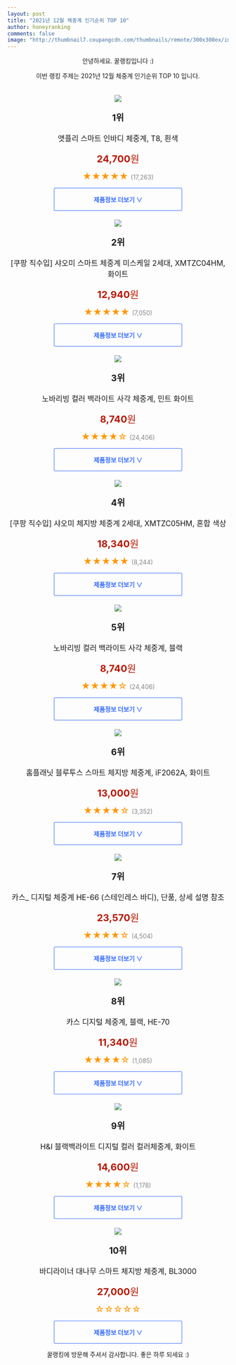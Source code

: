```yaml
--- 
layout: post 
title: "2021년 12월 체중계 인기순위 TOP 10" 
author: honeyranking 
comments: false 
image: "http://thumbnail7.coupangcdn.com/thumbnails/remote/300x300ex/image/retail/images/179878089294680-85ff6dbb-c56b-43a0-bf3c-9d852c78cefb.jpg" 
--- 
```

<p style="text-align: center;">안녕하세요. 꿀랭킹입니다 :)</p> <p style="text-align: center;">이번 랭킹 주제는 2021년 12월 체중계 인기순위 TOP 10 입니다.</p><center><img src="http://thumbnail7.coupangcdn.com/thumbnails/remote/300x300ex/image/retail/images/179878089294680-85ff6dbb-c56b-43a0-bf3c-9d852c78cefb.jpg" style="margin-top:20px" /></center> <p style="text-align: center; font-size: 20px"><b>1위</b></p> <p style="text-align: center; font-size: 17px">앳플리 스마트 인바디 체중계, T8, 흰색</p> <p style="text-align: center;"><span style="color: #b61800; font-size: 22px;"><b>24,700</b>원</span></p> <p style="text-align: center;"><span style="color: #ff9600; font-size: 20px;">★★★★★ </span><span style="color: #878787;">(17,263)</span></p> <center><a href="https://link.coupang.com/a/hKy65"> <div style="font-size: 14px; display: inline-block; padding: 15px 90px; color: #346aff; border-radius: 2px; border: 1px solid #346aff; cursor: pointer;"><b>제품정보 더보기 &or;</b></div> </a></center><center><img src="http://thumbnail9.coupangcdn.com/thumbnails/remote/300x300ex/image/retail/images/64154107273559-6dd72105-80b1-4453-b96b-a03662de6f1f.jpg" style="margin-top:20px" /></center> <p style="text-align: center; font-size: 20px"><b>2위</b></p> <p style="text-align: center; font-size: 17px">[쿠팡 직수입] 샤오미 스마트 체중계 미스케일 2세대, XMTZC04HM, 화이트</p> <p style="text-align: center;"><span style="color: #b61800; font-size: 22px;"><b>12,940</b>원</span></p> <p style="text-align: center;"><span style="color: #ff9600; font-size: 20px;">★★★★★ </span><span style="color: #878787;">(7,050)</span></p> <center><a href="https://link.coupang.com/a/hKy66"> <div style="font-size: 14px; display: inline-block; padding: 15px 90px; color: #346aff; border-radius: 2px; border: 1px solid #346aff; cursor: pointer;"><b>제품정보 더보기 &or;</b></div> </a></center><center><img src="http://thumbnail6.coupangcdn.com/thumbnails/remote/300x300ex/image/retail/images/1835007501307941-25c7e7fa-bf99-4244-8fc7-4af82748a1fd.jpg" style="margin-top:20px" /></center> <p style="text-align: center; font-size: 20px"><b>3위</b></p> <p style="text-align: center; font-size: 17px">노바리빙 컬러 백라이트 사각 체중계, 민트 화이트</p> <p style="text-align: center;"><span style="color: #b61800; font-size: 22px;"><b>8,740</b>원</span></p> <p style="text-align: center;"><span style="color: #ff9600; font-size: 20px;">★★★★☆ </span><span style="color: #878787;">(24,406)</span></p> <center><a href="https://link.coupang.com/a/hKy67"> <div style="font-size: 14px; display: inline-block; padding: 15px 90px; color: #346aff; border-radius: 2px; border: 1px solid #346aff; cursor: pointer;"><b>제품정보 더보기 &or;</b></div> </a></center><center><img src="http://thumbnail7.coupangcdn.com/thumbnails/remote/300x300ex/image/retail/images/194796565658788-6155d421-a1e8-4f40-b877-99b8ae1e06d9.jpg" style="margin-top:20px" /></center> <p style="text-align: center; font-size: 20px"><b>4위</b></p> <p style="text-align: center; font-size: 17px">[쿠팡 직수입] 샤오미 체지방 체중계 2세대, XMTZC05HM, 혼합 색상</p> <p style="text-align: center;"><span style="color: #b61800; font-size: 22px;"><b>18,340</b>원</span></p> <p style="text-align: center;"><span style="color: #ff9600; font-size: 20px;">★★★★★ </span><span style="color: #878787;">(8,244)</span></p> <center><a href="https://link.coupang.com/a/hKy69"> <div style="font-size: 14px; display: inline-block; padding: 15px 90px; color: #346aff; border-radius: 2px; border: 1px solid #346aff; cursor: pointer;"><b>제품정보 더보기 &or;</b></div> </a></center><center><img src="http://thumbnail7.coupangcdn.com/thumbnails/remote/300x300ex/image/retail/images/1835007460664699-cf4bb07d-2d02-4d0a-9b69-1d3add8a4252.jpg" style="margin-top:20px" /></center> <p style="text-align: center; font-size: 20px"><b>5위</b></p> <p style="text-align: center; font-size: 17px">노바리빙 컬러 백라이트 사각 체중계, 블랙</p> <p style="text-align: center;"><span style="color: #b61800; font-size: 22px;"><b>8,740</b>원</span></p> <p style="text-align: center;"><span style="color: #ff9600; font-size: 20px;">★★★★☆ </span><span style="color: #878787;">(24,406)</span></p> <center><a href="https://link.coupang.com/a/hKy7b"> <div style="font-size: 14px; display: inline-block; padding: 15px 90px; color: #346aff; border-radius: 2px; border: 1px solid #346aff; cursor: pointer;"><b>제품정보 더보기 &or;</b></div> </a></center><center><img src="http://thumbnail9.coupangcdn.com/thumbnails/remote/300x300ex/image/retail/images/519187041074607-0c17571c-5e95-469e-a940-99b2883aa25b.jpg" style="margin-top:20px" /></center> <p style="text-align: center; font-size: 20px"><b>6위</b></p> <p style="text-align: center; font-size: 17px">홈플래닛 블루투스 스마트 체지방 체중계, iF2062A, 화이트</p> <p style="text-align: center;"><span style="color: #b61800; font-size: 22px;"><b>13,000</b>원</span></p> <p style="text-align: center;"><span style="color: #ff9600; font-size: 20px;">★★★★☆ </span><span style="color: #878787;">(3,352)</span></p> <center><a href="https://link.coupang.com/a/hKy7c"> <div style="font-size: 14px; display: inline-block; padding: 15px 90px; color: #346aff; border-radius: 2px; border: 1px solid #346aff; cursor: pointer;"><b>제품정보 더보기 &or;</b></div> </a></center><center><img src="http://thumbnail9.coupangcdn.com/thumbnails/remote/300x300ex/image/product/image/vendoritem/2019/01/31/3007651014/dc477959-ca01-45cb-bf67-836e6e4bb8cb.jpg" style="margin-top:20px" /></center> <p style="text-align: center; font-size: 20px"><b>7위</b></p> <p style="text-align: center; font-size: 17px">카스_ 디지털 체중계 HE-66 (스테인레스 바디), 단품, 상세 설명 참조</p> <p style="text-align: center;"><span style="color: #b61800; font-size: 22px;"><b>23,570</b>원</span></p> <p style="text-align: center;"><span style="color: #ff9600; font-size: 20px;">★★★★☆ </span><span style="color: #878787;">(4,504)</span></p> <center><a href="https://link.coupang.com/a/hKy7e"> <div style="font-size: 14px; display: inline-block; padding: 15px 90px; color: #346aff; border-radius: 2px; border: 1px solid #346aff; cursor: pointer;"><b>제품정보 더보기 &or;</b></div> </a></center><center><img src="http://thumbnail10.coupangcdn.com/thumbnails/remote/300x300ex/image/product/image/vendoritem/2017/01/26/3022080363/88afb867-f677-43b8-8b80-0ff527b125a7.jpg" style="margin-top:20px" /></center> <p style="text-align: center; font-size: 20px"><b>8위</b></p> <p style="text-align: center; font-size: 17px">카스 디지털 체중계, 블랙, HE-70</p> <p style="text-align: center;"><span style="color: #b61800; font-size: 22px;"><b>11,340</b>원</span></p> <p style="text-align: center;"><span style="color: #ff9600; font-size: 20px;">★★★★☆ </span><span style="color: #878787;">(1,085)</span></p> <center><a href="https://link.coupang.com/a/hKy7f"> <div style="font-size: 14px; display: inline-block; padding: 15px 90px; color: #346aff; border-radius: 2px; border: 1px solid #346aff; cursor: pointer;"><b>제품정보 더보기 &or;</b></div> </a></center><center><img src="http://thumbnail10.coupangcdn.com/thumbnails/remote/300x300ex/image/vendor_inventory/f1c1/35546667314a248c50cc578a9803906f64a08ae56ca8c89a4d23768f55eb.jpg" style="margin-top:20px" /></center> <p style="text-align: center; font-size: 20px"><b>9위</b></p> <p style="text-align: center; font-size: 17px">H&I 블랙백라이트 디지털 컬러 컬러체중계, 화이트</p> <p style="text-align: center;"><span style="color: #b61800; font-size: 22px;"><b>14,600</b>원</span></p> <p style="text-align: center;"><span style="color: #ff9600; font-size: 20px;">★★★★☆ </span><span style="color: #878787;">(1,178)</span></p> <center><a href="https://link.coupang.com/a/hKy7h"> <div style="font-size: 14px; display: inline-block; padding: 15px 90px; color: #346aff; border-radius: 2px; border: 1px solid #346aff; cursor: pointer;"><b>제품정보 더보기 &or;</b></div> </a></center><center><img src="http://thumbnail9.coupangcdn.com/thumbnails/remote/300x300ex/image/vendor_inventory/e1ab/cf3180deafad8d655ce95cf24b912b0450fd6f1aca1f5af09f8a03a467a9.jpg" style="margin-top:20px" /></center> <p style="text-align: center; font-size: 20px"><b>10위</b></p> <p style="text-align: center; font-size: 17px">바디라이너 대나무 스마트 체지방 체중계, BL3000</p> <p style="text-align: center;"><span style="color: #b61800; font-size: 22px;"><b>27,000</b>원</span></p> <p style="text-align: center;"><span style="color: #ff9600; font-size: 20px;">☆☆☆☆☆ </span><span style="color: #878787;"></span></p> <center><a href="https://link.coupang.com/a/hKy7i"> <div style="font-size: 14px; display: inline-block; padding: 15px 90px; color: #346aff; border-radius: 2px; border: 1px solid #346aff; cursor: pointer;"><b>제품정보 더보기 &or;</b></div> </a></center> <p style="text-align: center;">꿀랭킹에 방문해 주셔서 감사합니다. 좋은 하루 되세요 :)</p>
